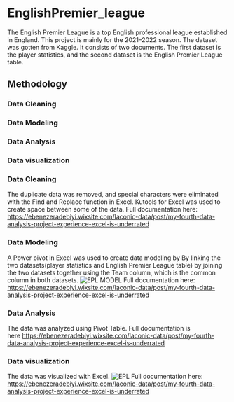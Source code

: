 # EnglishPremier_league
The English Premier League is a top English professional league established in England. This project is mainly for the 2021–2022 season. The dataset was gotten from Kaggle. It consists of two documents. The first dataset is the player statistics, and the second dataset is the English Premier League table.

## Methodology
### Data Cleaning
### Data Modeling
### Data Analysis
### Data visualization

### Data Cleaning
The duplicate data was removed, and special characters were eliminated with the Find and Replace function in Excel. Kutools for Excel was used to create space between some of the data.
Full documentation here:
https://ebenezeradebiyi.wixsite.com/laconic-data/post/my-fourth-data-analysis-project-experience-excel-is-underrated

### Data Modeling
A Power pivot in Excel was used to create data modeling by By linking the two datasets(player statistics and English Premier League table) by joining the two datasets together using the Team column, which is the common column in both datasets.
![EPL MODEL](https://user-images.githubusercontent.com/102805397/187090324-7f8c35e2-7f09-4a96-9a3d-d45bd33ed42c.PNG)
Full documentation here:
https://ebenezeradebiyi.wixsite.com/laconic-data/post/my-fourth-data-analysis-project-experience-excel-is-underrated


### Data Analysis
The data was analyzed using Pivot Table. 
Full documentation is here https://ebenezeradebiyi.wixsite.com/laconic-data/post/my-fourth-data-analysis-project-experience-excel-is-underrated

### Data visualization
The data was visualized with Excel.
![EPL](https://user-images.githubusercontent.com/102805397/187090181-f2661c40-4c7d-43b8-9f1c-18a1b63719f6.jpg)
Full documentation here:
https://ebenezeradebiyi.wixsite.com/laconic-data/post/my-fourth-data-analysis-project-experience-excel-is-underrated


